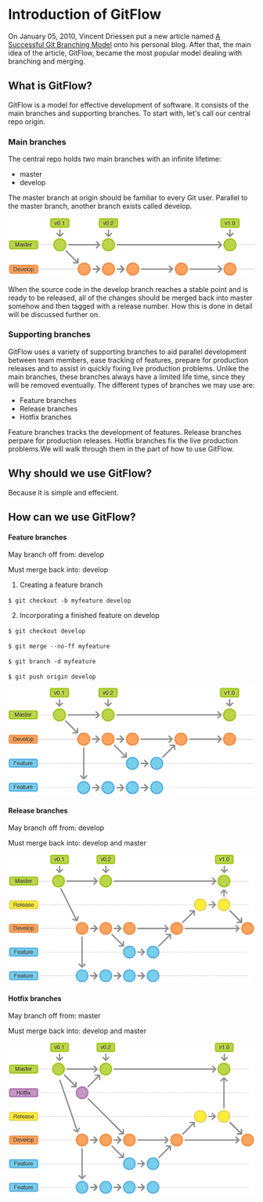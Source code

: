 # Introduction of GitFlow

On January 05, 2010, Vincent Driessen put a new article named [A Successful Git Branching Model](http://nvie.com/posts/a-successful-git-branching-model/) onto his personal blog. After that, the main idea of the article, GitFlow, became the most popular model dealing with branching and merging.

## What is GitFlow?
GitFlow is a model for effective development of software. It consists of the main branches and supporting branches. To start with, let's call our central repo origin. 

### Main branches

The central repo holds two main branches with an infinite lifetime:

- master
- develop

The master branch at origin should be familiar to every Git user. Parallel to the master branch, another branch exists called develop.

![](/images/pic1.png)

When the source code in the develop branch reaches a stable point and is ready to be released, all of the changes should be merged back into master somehow and then tagged with a release number. How this is done in detail will be discussed further on.

### Supporting branches

GitFlow uses a variety of supporting branches to aid parallel development between team members, ease tracking of features, prepare for production releases and to assist in quickly fixing live production problems. Unlike the main branches, these branches always have a limited life time, since they will be removed eventually.
The different types of branches we may use are:

- Feature branches
- Release branches
- Hotfix branches

Feature branches tracks the development of features. Release branches perpare for production releases. Hotfix branches fix the live production problems.We will walk through them in the part of how to use GitFlow.

## Why should we use GitFlow?

Because it is simple and effecient. 

## How can we use GitFlow? 

#### Feature branches

May branch off from: develop 

Must merge back into: develop 

1. Creating a feature branch

`$ git checkout -b myfeature develop`

2. Incorporating a finished feature on develop 

`$ git checkout develop`

`$ git merge --no-ff myfeature`

`$ git branch -d myfeature`

`$ git push origin develop`

![](images/pic2.png)

#### Release branches

May branch off from: develop

Must merge back into: develop and master

![](images/pic3.png)

#### Hotfix branches

May branch off from: master

Must merge back into: develop and master

![](images/pic4.png)








